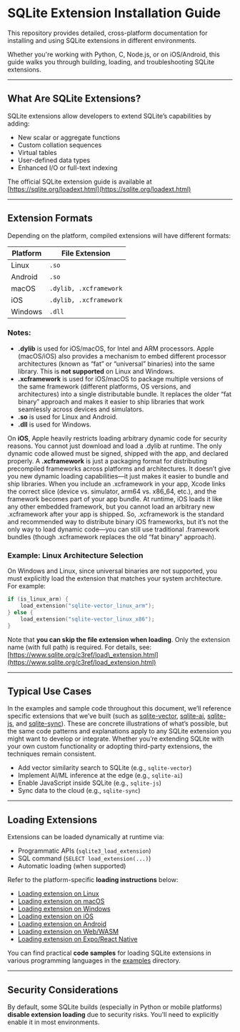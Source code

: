 # SQLite Extension Installation Guide

This repository provides detailed, cross-platform documentation for installing and using SQLite extensions in different environments.

Whether you're working with Python, C, Node.js, or on iOS/Android, this guide walks you through building, loading, and troubleshooting SQLite extensions.

---

## What Are SQLite Extensions?

SQLite extensions allow developers to extend SQLite’s capabilities by adding:

* New scalar or aggregate functions
* Custom collation sequences
* Virtual tables
* User-defined data types
* Enhanced I/O or full-text indexing

The official SQLite extension guide is available at [https://sqlite.org/loadext.html](https://sqlite.org/loadext.html)

---

## Extension Formats

Depending on the platform, compiled extensions will have different formats:

| Platform | File Extension         |
| -------- | -----------------------|
| Linux    | `.so`                  |
| Android  | `.so`                  |
| macOS    | `.dylib, .xcframework` |
| iOS      | `.dylib, .xcframework` |
| Windows  | `.dll`                 |

### Notes:

* **.dylib** is used for iOS/macOS, for Intel and ARM processors. Apple (macOS/iOS) also provides a mechanism to embed different processor architectures (known as “fat” or “universal” binaries) into the same library. This is **not supported** on Linux and Windows.
* **.xcframework** is used for iOS/macOS to package multiple versions of the same framework (different platforms, OS versions, and architectures) into a single distributable bundle. It replaces the older “fat binary” approach and makes it easier to ship libraries that work seamlessly across devices and simulators.
* **.so** is used for Linux and Android.
* **.dll** is used for Windows.

On **iOS**, Apple heavily restricts loading arbitrary dynamic code for security reasons. You cannot just download and load a .dylib at runtime. The only dynamic code allowed must be signed, shipped with the app, and declared properly.
A **.xcframework** is just a packaging format for distributing precompiled frameworks across platforms and architectures. It doesn’t give you new dynamic loading capabilities—it just makes it easier to bundle and ship libraries. When you include an .xcframework in your app, Xcode links the correct slice (device vs. simulator, arm64 vs. x86_64, etc.), and the framework becomes part of your app bundle. At runtime, iOS loads it like any other embedded framework, but you cannot load an arbitrary new .xcframework after your app is shipped.
So, .xcframework is the standard and recommended way to distribute binary iOS frameworks, but it’s not the only way to load dynamic code—you can still use traditional .framework bundles (though .xcframework replaces the old “fat binary” approach).

### Example: Linux Architecture Selection

On Windows and Linux, since universal binaries are not supported, you must explicitly load the extension that matches your system architecture. For example:

```c
if (is_linux_arm) {
    load_extension("sqlite-vector_linux_arm");
} else {
    load_extension("sqlite-vector_linux_x86");
}
```

Note that **you can skip the file extension when loading**. Only the extension name (with full path) is required.
For details, see: [https://www.sqlite.org/c3ref/load\_extension.html](https://www.sqlite.org/c3ref/load_extension.html)

---

## Typical Use Cases

In the examples and sample code throughout this document, we’ll reference specific extensions that we’ve built (such as [sqlite-vector](https://github.com/sqliteai/sqlite-vector), [sqlite-ai](https://github.com/sqliteai/sqlite-ai), [sqlite-js](https://github.com/sqliteai/sqlite-js), and [sqlite-sync](https://github.com/sqliteai/sqlite-sync)). These are concrete illustrations of what’s possible, but the same code patterns and explanations apply to any SQLite extension you might want to develop or integrate. Whether you’re extending SQLite with your own custom functionality or adopting third-party extensions, the techniques remain consistent.
* Add vector similarity search to SQLite (e.g., `sqlite-vector`)
* Implement AI/ML inference at the edge (e.g., `sqlite-ai`)
* Enable JavaScript inside SQLite (e.g., `sqlite-js`)
* Sync data to the cloud (e.g., `sqlite-sync`)

---

## Loading Extensions

Extensions can be loaded dynamically at runtime via:

* Programmatic APIs (`sqlite3_load_extension`)
* SQL command (`SELECT load_extension(...)`)
* Automatic loading (when supported)

Refer to the platform-specific **loading instructions** below:

* [Loading extension on Linux](platforms/linux.md)
* [Loading extension on macOS](platforms/macos.md)
* [Loading extension on Windows](platforms/windows.md)
* [Loading extension on iOS](platforms/ios.md)
* [Loading extension on Android](platforms/android.md)
* [Loading extension on Web/WASM](https://github.com/sqliteai/sqlite-extensions-guide/tree/main/examples/browser-wasm)
* [Loading extension on Expo/React Native](platforms/react-native-expo.md)

You can find practical **code samples** for loading SQLite extensions in various programming languages in the [examples](examples) directory.

---

## Security Considerations

By default, some SQLite builds (especially in Python or mobile platforms) **disable extension loading** due to security risks. You'll need to explicitly enable it in most environments.
